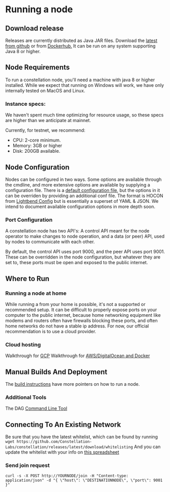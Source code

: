 # Running a node

## Download release
Releases are currently distributed as Java JAR files. 
Download the [latest from github](https://github.com/Constellation-Labs/constellation/releases) or from 
[Dockerhub.](https://hub.docker.com/repository/docker/constellationprotocol/node) It can be run on any system 
supporting Java 8 or higher.

## Node Requirements
To run a constellation node, you'll need a machine with java 8 or higher installed.
While we expect that running on Windows will work, we have only internally tested on MacOS and Linux.

### Instance specs:
We haven't spent much time optimizing for resource usage, so these specs are higher than we anticipate at mainnet.

Currently, for testnet, we recommend:

* CPU: 2-core minimum.
* Memory: 3GB or higher
* Disk: 200GB available.

## Node Configuration
Nodes can be configured in two ways. Some options are available through the cmdline, and more extensive options are available by supplying a configuration file. There is a 
[default configuration file](https://github.com/Constellation-Labs/constellation/blob/dev/src/main/resources/reference.conf), 
but the options in it can be overriden by providing an additional conf file. The format is HOCON from 
[Lightbend Config](https://github.com/lightbend/config) 
but is essentially a superset of YAML & JSON. We intend to document available configuration options in more depth soon.

### Port Configuration
A constellation node has two API's: A control API meant for the node operator to make changes to node operation, and a data (or peer) API, used by nodes to communicate with each other.

By default, the control API uses port 9000, and the peer API uses port 9001. These can be overridden in the node configuration, but whatever they are set to, these ports must be open and exposed to the public internet.

## Where to Run
### Running a node at home
While running a from your home is possible, it's not a supported or recommended setup. It can be difficult to properly 
expose ports on your computer to the public internet, because home networking equipment like modems and routers often 
have firewalls blocking these ports, and often home networks do not have a stable ip address. For now, our official 
recommendation is to use a cloud provider.

### Cloud hosting
Walkthrough for [GCP](https://docs.google.com/document/u/0/d/1KkJSdydz2DsAlQKaVB8MVqqQuPMr-ggTB2Y2niKOodY/mobilebasic)
Walkthrough for [AWS/DigitalOcean and Docker](https://docs.google.com/document/d/1qFYLqv2g_gHWWFs-x9YsPvrGzEocMPZS9hsJBegPrz0/edit)

## Manual Builds And Deployment
The [build instructions](https://github.com/Constellation-Labs/constellation/blob/dev/docs/build-instructions.md) 
have more pointers on how to run a node. 

### Additional Tools
The DAG [Command Line Tool](https://github.com/zaemliss/Constellation)

## Connecting To An Existing Network
Be sure that you have the latest whitelist, which can be found by running 
``wget https://github.com/Constellation-Labs/constellation/releases/latest/download/whitelisting``
And you can update the whitelist with your info on [this spreadsheet](https://docs.google.com/spreadsheets/d/1MGBevI3MbhsN-oueC_q8ZPKRpWdPyaITcJpAhz60lPo/edit?pli=1#gid=0)
### Send join request
``curl -s -X POST http://YOURNODE/join -H "Content-type: application/json" -d "{ \"host\": \"DESTINATIONNODE\", \"port\": 9001 }"``